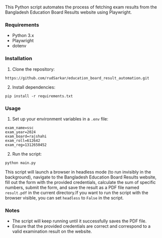 This Python script automates the process of fetching exam results from the Bangladesh Education Board Results website using Playwright.

### Requirements
* Python 3.x
* Playwright
* dotenv

### Installation

1. Clone the repository:

```
https://github.com/rudSarkar/education_board_result_automation.git
```

2. Install dependencies:

```
pip install -r requirements.txt
```

### Usage

1. Set up your environment variables in a `.env` file:
```
exam_name=ssc
exam_year=2024
exam_board=rajshahi
exam_roll=612642
exam_reg=1312650452
```

2. Run the script:

```
python main.py
```

This script will launch a browser in headless mode (to run invisibly in the background), navigate to the Bangladesh Education Board Results website, fill out the form with the provided credentials, calculate the sum of specific numbers, submit the form, and save the result as a PDF file named `result.pdf` in the current directory.If you want to run the script with the browser visible, you can set `headless` to `False` in the script.

### Notes
* The script will keep running until it successfully saves the PDF file.
* Ensure that the provided credentials are correct and correspond to a valid examination result on the website.